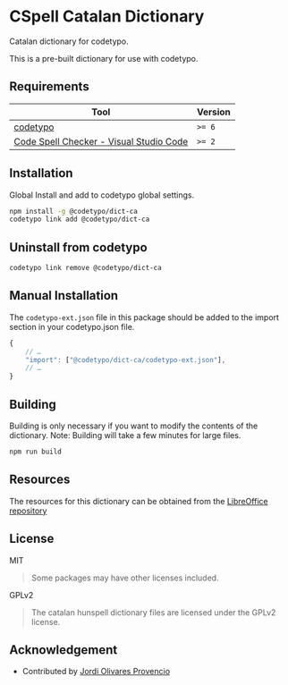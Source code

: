 # CSpell Catalan Dictionary

Catalan dictionary for codetypo.

This is a pre-built dictionary for use with codetypo.

## Requirements

| Tool                                                                                                                                 | Version |
| ------------------------------------------------------------------------------------------------------------------------------------ | ------- |
| [codetypo](https://github.com/khulnasofto)                                                                               | `>= 6`  |
| [Code Spell Checker - Visual Studio Code](https://marketplace.visualstudio.com/items?itemName=khulnasoftell-checker) | `>= 2`  |

## Installation

Global Install and add to codetypo global settings.

```sh
npm install -g @codetypo/dict-ca
codetypo link add @codetypo/dict-ca
```

## Uninstall from codetypo

```sh
codetypo link remove @codetypo/dict-ca
```

## Manual Installation

The `codetypo-ext.json` file in this package should be added to the import section in your codetypo.json file.

```javascript
{
    // …
    "import": ["@codetypo/dict-ca/codetypo-ext.json"],
    // …
}
```

## Building

Building is only necessary if you want to modify the contents of the dictionary. Note: Building will take a few minutes for large files.

```sh
npm run build
```

## Resources

The resources for this dictionary can be obtained from the [LibreOffice repository](https://cgit.freedesktop.org/libreoffice/dictionaries/)

## License

MIT

> Some packages may have other licenses included.

GPLv2

> The catalan hunspell dictionary files are licensed under the GPLv2 license.

## Acknowledgement

- Contributed by [Jordi Olivares Provencio](https://github.com/jordiolivares)

<!---
    codetypo:words Jordi Olivares Provencio
--->

